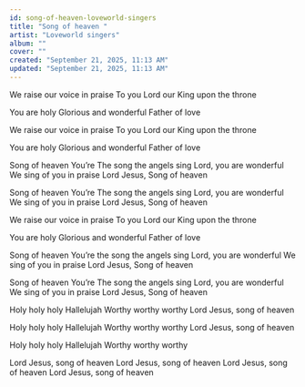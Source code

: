 ```yaml
---
id: song-of-heaven-loveworld-singers
title: "Song of heaven "
artist: "Loveworld singers"
album: ""
cover: ""
created: "September 21, 2025, 11:13 AM"
updated: "September 21, 2025, 11:13 AM"
---
```


We raise our voice in praise 
To you Lord our King upon the throne 

You are holy 
Glorious and wonderful 
Father of love

We raise our voice in praise 
To you Lord our King upon the throne 

You are holy 
Glorious and wonderful 
Father of love

Song of heaven 
You’re The song the angels sing
Lord, you are wonderful
We sing of you in praise
Lord Jesus, Song of heaven

Song of heaven 
You’re The song the angels sing
Lord, you are wonderful
We sing of you in praise
Lord Jesus, Song of heaven


We raise our voice in praise 
To you Lord our King upon the throne 

You are holy 
Glorious and wonderful 
Father of love

Song of heaven 
You’re the song the angels sing
Lord, you are wonderful
We sing of you in praise
Lord Jesus, Song of heaven

Song of heaven 
You’re The song the angels sing
Lord, you are wonderful
We sing of you in praise
Lord Jesus, Song of heaven


Holy holy holy
Hallelujah 
Worthy worthy worthy
Lord Jesus,  song of heaven

Holy holy holy
Hallelujah 
Worthy worthy worthy
Lord Jesus,  song of heaven

Holy holy holy
Hallelujah 
Worthy worthy worthy

Lord Jesus,  song of heaven
Lord Jesus, song of heaven
Lord Jesus, song of heaven
Lord Jesus, song of heaven
